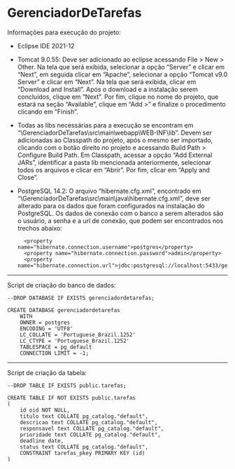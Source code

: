 # GerenciadorDeTarefas

Informações para execução do projeto:

- Eclipse IDE 2021-12
- Tomcat 9.0.55: Deve ser adicionado ao eclipse acessando File > New > Other. Na tela que será exibida, selecionar a opção “Server” e clicar em “Next”, em seguida clicar em “Apache”, selecionar a opção “Tomcat v9.0 Server” e clicar em “Next”. Na tela que será exibida, clicar em “Download and Install”. Após o download e a instalação serem concluídos, clique em “Next”. Por fim, clique no nome do projeto, que estará na seção “Available”, clique em “Add >” e finalize o procedimento clicando em “Finish”.
- Todas as libs necessárias para a execução se encontram em “\GerenciadorDeTarefas\src\main\webapp\WEB-INF\lib”. Devem ser adicionadas ao Classpath do projeto, após o mesmo ser importado, clicando com o botão direito no projeto e acessando Build Path > Configure Build Path. Em Classpath, acessar a opção “Add External JARs”, identificar a pasta lib mencionada anteriormente, selecionar todos os arquivos e clicar em “Abrir”. Por fim, clicar em “Apply and Close”.
- PostgreSQL 14.2: O arquivo “hibernate.cfg.xml”, encontrado em “\GerenciadorDeTarefas\src\main\java\hibernate.cfg.xml”, deve ser alterado para os dados que foram configurados na instalação do PostgreSQL. Os dados de conexão com o banco a serem alterados são o usuário, a senha e a url de conexão, que podem ser encontrados nos trechos abaixo:

        <property name="hibernate.connection.username">postgres</property>
        <property name="hibernate.connection.password">admin</property>
        <property name="hibernate.connection.url">jdbc:postgresql://localhost:5433/gerenciadordetarefas</property>

----------------------------------------------------------------------------------------------------------------------

Script de criação do banco de dados:

    --DROP DATABASE IF EXISTS gerenciadordetarefas;

    CREATE DATABASE gerenciadordetarefas
        WITH
        OWNER = postgres
        ENCODING = 'UTF8'
        LC_COLLATE = 'Portuguese_Brazil.1252'
        LC_CTYPE = 'Portuguese_Brazil.1252'
        TABLESPACE = pg_default
        CONNECTION LIMIT = -1;
    
    
----------------------------------------------------------------------------------------------------------------------

Script de criação da tabela:

    --DROP TABLE IF EXISTS public.tarefas;

    CREATE TABLE IF NOT EXISTS public.tarefas
    (
        id oid NOT NULL,
        titulo text COLLATE pg_catalog."default",
        descricao text COLLATE pg_catalog."default",
        responsavel text COLLATE pg_catalog."default",
        prioridade text COLLATE pg_catalog."default",
        deadline date,
        status text COLLATE pg_catalog."default",
        CONSTRAINT tarefas_pkey PRIMARY KEY (id)
    )
